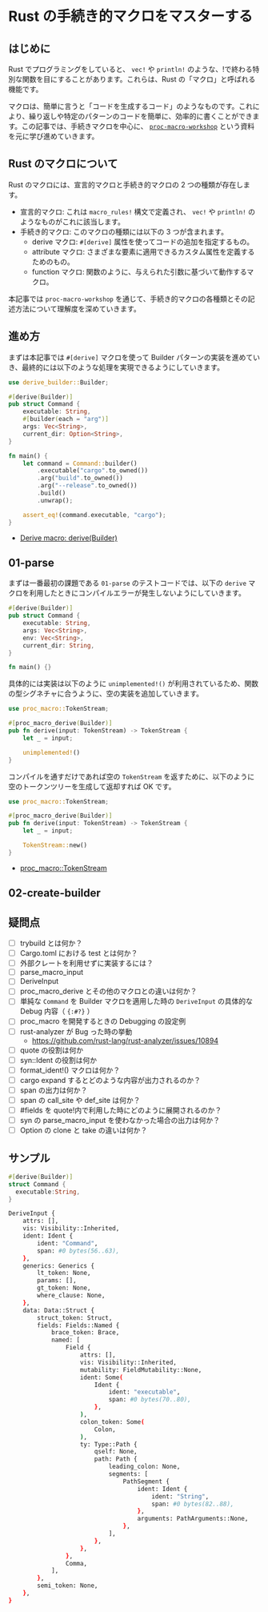 # Rust の手続き的マクロをマスターする

## はじめに

Rust でプログラミングをしていると、 `vec!` や `println!` のような、!で終わる特別な関数を目にすることがあります。これらは、Rust の「マクロ」と呼ばれる機能です。

マクロは、簡単に言うと「コードを生成するコード」のようなものです。これにより、繰り返しや特定のパターンのコードを簡単に、効率的に書くことができます。この記事では、手続きマクロを中心に、 [`proc-macro-workshop`](https://github.com/dtolnay/proc-macro-workshop) という資料を元に学び進めていきます。

## Rust のマクロについて

Rust のマクロには、宣言的マクロと手続き的マクロの 2 つの種類が存在します。

- 宣言的マクロ: これは `macro_rules!` 構文で定義され、 `vec!` や `println!` のようなものがこれに該当します。
- 手続き的マクロ: このマクロの種類には以下の 3 つが含まれます。
  - derive マクロ: `#[derive]` 属性を使ってコードの追加を指定するもの。
  - attribute マクロ: さまざまな要素に適用できるカスタム属性を定義するためのもの。
  - function マクロ: 関数のように、与えられた引数に基づいて動作するマクロ。

本記事では `proc-macro-workshop` を通じて、手続き的マクロの各種類とその記述方法について理解度を深めていきます。

## 進め方

まずは本記事では `#[derive]` マクロを使って Builder パターンの実装を進めていき、最終的には以下のような処理を実現できるようにしていきます。

```rust
use derive_builder::Builder;

#[derive(Builder)]
pub struct Command {
    executable: String,
    #[builder(each = "arg")]
    args: Vec<String>,
    current_dir: Option<String>,
}

fn main() {
    let command = Command::builder()
        .executable("cargo".to_owned())
        .arg("build".to_owned())
        .arg("--release".to_owned())
        .build()
        .unwrap();

    assert_eq!(command.executable, "cargo");
}
```

- [Derive macro: derive(Builder)](https://github.com/dtolnay/proc-macro-workshop/tree/master#derive-macro-derivebuilder)

## 01-parse

まずは一番最初の課題である `01-parse` のテストコードでは、以下の `derive` マクロを利用したときにコンパイルエラーが発生しないようにしていきます。

```rust
#[derive(Builder)]
pub struct Command {
    executable: String,
    args: Vec<String>,
    env: Vec<String>,
    current_dir: String,
}

fn main() {}
```

具体的には実装は以下のように `unimplemented!()` が利用されているため、関数の型シグネチャに合うように、空の実装を追加していきます。

```rust
use proc_macro::TokenStream;

#[proc_macro_derive(Builder)]
pub fn derive(input: TokenStream) -> TokenStream {
    let _ = input;

    unimplemented!()
}
```

コンパイルを通すだけであれば空の `TokenStream` を返すために、以下のように空のトークンツリーを生成して返却すれば OK です。

```rust
use proc_macro::TokenStream;

#[proc_macro_derive(Builder)]
pub fn derive(input: TokenStream) -> TokenStream {
    let _ = input;

    TokenStream::new()
}
```

- [proc_macro::TokenStream](https://doc.rust-lang.org/beta/proc_macro/struct.TokenStream.html)

## 02-create-builder

## 疑問点

- [ ] trybuild とは何か？
- [ ] Cargo.toml における test とは何か？
- [ ] 外部クレートを利用せずに実装するには？
- [ ] parse_macro_input
- [ ] DeriveInput
- [ ] proc_macro_derive とその他のマクロとの違いは何か？
- [ ] 単純な `Command` を Builder マクロを適用した時の `DeriveInput` の具体的な Debug 内容（ `{:#?}` ）
- [ ] proc_macro を開発するときの Debugging の設定例
- [ ] rust-analyzer が Bug った時の挙動
  - https://github.com/rust-lang/rust-analyzer/issues/10894
- [ ] quote の役割は何か
- [ ] syn::Ident の役割は何か
- [ ] format_ident!() マクロは何か？
- [ ] cargo expand するとどのような内容が出力されるのか？
- [ ] span の出力は何か？
- [ ] span の call_site や def_site は何か？
- [ ] #fields を quote!内で利用した時にどのように展開されるのか？
- [ ] syn の parse_macro_input を使わなかった場合の出力は何か？
- [ ] Option の clone と take の違いは何か？

##

## サンプル

```rust
#[derive(Builder)]
struct Command {
  executable:String,
}
```

```bash
DeriveInput {
    attrs: [],
    vis: Visibility::Inherited,
    ident: Ident {
        ident: "Command",
        span: #0 bytes(56..63),
    },
    generics: Generics {
        lt_token: None,
        params: [],
        gt_token: None,
        where_clause: None,
    },
    data: Data::Struct {
        struct_token: Struct,
        fields: Fields::Named {
            brace_token: Brace,
            named: [
                Field {
                    attrs: [],
                    vis: Visibility::Inherited,
                    mutability: FieldMutability::None,
                    ident: Some(
                        Ident {
                            ident: "executable",
                            span: #0 bytes(70..80),
                        },
                    ),
                    colon_token: Some(
                        Colon,
                    ),
                    ty: Type::Path {
                        qself: None,
                        path: Path {
                            leading_colon: None,
                            segments: [
                                PathSegment {
                                    ident: Ident {
                                        ident: "String",
                                        span: #0 bytes(82..88),
                                    },
                                    arguments: PathArguments::None,
                                },
                            ],
                        },
                    },
                },
                Comma,
            ],
        },
        semi_token: None,
    },
}
```
